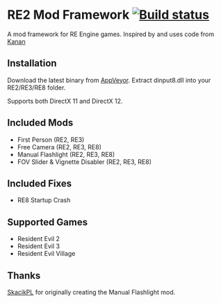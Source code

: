 # RE2 Mod Framework [![Build status](https://ci.appveyor.com/api/projects/status/65a65id6eletvop4?svg=true)](https://ci.appveyor.com/project/praydog/re2-mod-framework)
A mod framework for RE Engine games. Inspired by and uses code from [Kanan](https://github.com/cursey/kanan-new)

## Installation
Download the latest binary from [AppVeyor](https://ci.appveyor.com/project/praydog/re2-mod-framework/branch/master/artifacts). Extract dinput8.dll into your RE2/RE3/RE8 folder.

Supports both DirectX 11 and DirectX 12.

## Included Mods
* First Person (RE2, RE3)
* Free Camera (RE2, RE3, RE8)
* Manual Flashlight (RE2, RE3, RE8)
* FOV Slider & Vignette Disabler (RE2, RE3, RE8)

## Included Fixes
* RE8 Startup Crash

## Supported Games
* Resident Evil 2
* Resident Evil 3
* Resident Evil Village

## Thanks
[SkacikPL](https://github.com/SkacikPL) for originally creating the Manual Flashlight mod.
